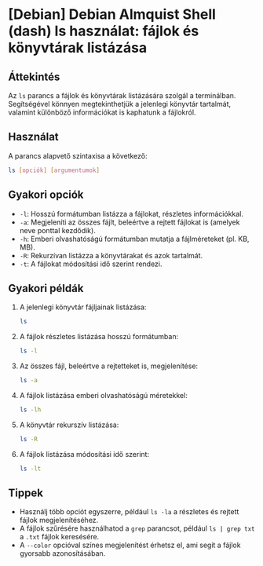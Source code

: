 # [Debian] Debian Almquist Shell (dash) ls használat: fájlok és könyvtárak listázása

## Áttekintés
Az `ls` parancs a fájlok és könyvtárak listázására szolgál a terminálban. Segítségével könnyen megtekinthetjük a jelenlegi könyvtár tartalmát, valamint különböző információkat is kaphatunk a fájlokról.

## Használat
A parancs alapvető szintaxisa a következő:

```bash
ls [opciók] [argumentumok]
```

## Gyakori opciók
- `-l`: Hosszú formátumban listázza a fájlokat, részletes információkkal.
- `-a`: Megjeleníti az összes fájlt, beleértve a rejtett fájlokat is (amelyek neve ponttal kezdődik).
- `-h`: Emberi olvashatóságú formátumban mutatja a fájlméreteket (pl. KB, MB).
- `-R`: Rekurzívan listázza a könyvtárakat és azok tartalmát.
- `-t`: A fájlokat módosítási idő szerint rendezi.

## Gyakori példák
1. A jelenlegi könyvtár fájljainak listázása:
   ```bash
   ls
   ```

2. A fájlok részletes listázása hosszú formátumban:
   ```bash
   ls -l
   ```

3. Az összes fájl, beleértve a rejtetteket is, megjelenítése:
   ```bash
   ls -a
   ```

4. A fájlok listázása emberi olvashatóságú méretekkel:
   ```bash
   ls -lh
   ```

5. A könyvtár rekurszív listázása:
   ```bash
   ls -R
   ```

6. A fájlok listázása módosítási idő szerint:
   ```bash
   ls -lt
   ```

## Tippek
- Használj több opciót egyszerre, például `ls -la` a részletes és rejtett fájlok megjelenítéséhez.
- A fájlok szűrésére használhatod a `grep` parancsot, például `ls | grep txt` a `.txt` fájlok keresésére.
- A `--color` opcióval színes megjelenítést érhetsz el, ami segít a fájlok gyorsabb azonosításában.